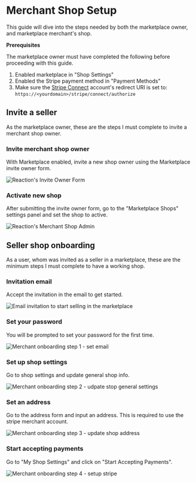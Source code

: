 # Merchant Shop Setup

This guide will dive into the steps needed by both the marketplace owner, and marketplace merchant's shop.

**Prerequisites**

The marketplace owner must have completed the following before proceeding with this guide.

1. Enabled marketplace in "Shop Settings"
2. Enabled the Stripe payment method in "Payment Methods"
3.  Make sure the [Stripe Connect](https://dashboard.stripe.com/applications/overview) account's redirect URI is set to:  `https://<yourdomain>/stripe/connect/authorize`

## Invite a seller

As the marketplace owner, these are the steps I must complete to invite a merchant shop owner.

### Invite merchant shop owner

With Marketplace enabled, invite a new shop owner using the Marketplace invite owner form.

![](/assets/admin-merchant-invite.png "Reaction's Invite Owner Form")

### Activate new shop

After submitting the invite owner form, go to the "Marketplace Shops" settings panel and set the shop to active.

![](/assets/admin-merchant-enable.png "Reaction's Merchant Shop Admin")

## Seller shop onboarding

As a user, whom was invited as a seller in a marketplace, these are the minimum steps I must complete to have a working shop.

### Invitation email

Accept the invitation in the email to get started.

![](/assets/admin-merchant-email.png "Email invitation to start selling in the marketplace")

### Set your password

You will be prompted to set your password for the first time.

![](/assets/admin-merchant-onboarding-1.png "Merchant onboarding step 1 - set email")

### Set up shop settings

Go to shop settings and update general shop info.

![](/assets/admin-merchant-onboarding-2.png "Merchant onboarding step 2 - udpate stop general settings")

### Set an address

Go to the address form and input an address. This is required to use the stripe merchant account.

![](/assets/admin-merchant-onboarding-3.png "Merchant onboarding step 3 - update shop address")

### Start accepting payments

Go to "My Shop Settings" and click on "Start Accepting Payments".

![](/assets/admin-merchant-onboarding-4.png "Merchant onboarding step 4 - setup stripe")
